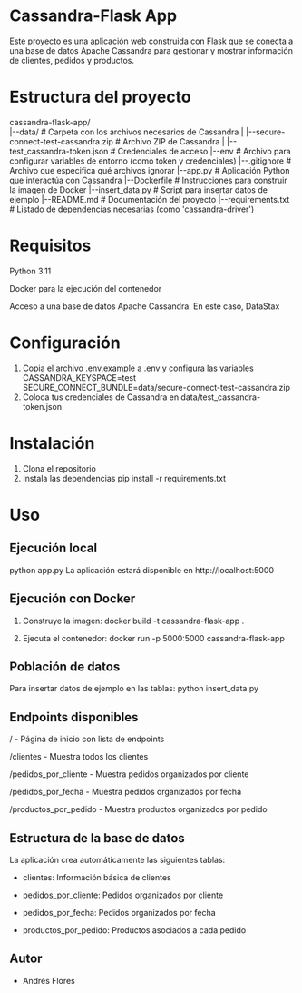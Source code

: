 # Cassandra-Flask App
Este proyecto es una aplicación web construida con Flask que se conecta a una base de datos Apache Cassandra para gestionar y mostrar información de clientes, pedidos y productos.

# Estructura del proyecto

cassandra-flask-app/               
|--data/                                     # Carpeta con los archivos necesarios de Cassandra
|    |--secure-connect-test-cassandra.zip    # Archivo ZIP de Cassandra
|    |--test_cassandra-token.json            # Credenciales de acceso
|--env                                       # Archivo para configurar variables de entorno (como token y credenciales)
|--.gitignore                                # Archivo que especifica qué archivos ignorar
|--app.py                                    # Aplicación Python que interactúa con Cassandra
|--Dockerfile                                # Instrucciones para construir la imagen de Docker
|--insert_data.py                            # Script para insertar datos de ejemplo
|--README.md                                 # Documentación del proyecto
|--requirements.txt                          # Listado de dependencias necesarias (como 'cassandra-driver')


# Requisitos
Python 3.11

Docker para la ejecución del contenedor

Acceso a una base de datos Apache Cassandra. En este caso, DataStax


# Configuración

1. Copia el archivo .env.example a .env y configura las variables
    CASSANDRA_KEYSPACE=test
    SECURE_CONNECT_BUNDLE=data/secure-connect-test-cassandra.zip
2. Coloca tus credenciales de Cassandra en data/test_cassandra-token.json


# Instalación

1. Clona el repositorio
2. Instala las dependencias
    pip install -r requirements.txt


# Uso

## Ejecución local

python app.py
La aplicación estará disponible en http://localhost:5000

## Ejecución con Docker

1. Construye la imagen:
    docker build -t cassandra-flask-app .

2. Ejecuta el contenedor:
    docker run -p 5000:5000 cassandra-flask-app

## Población de datos

Para insertar datos de ejemplo en las tablas:
    python insert_data.py


## Endpoints disponibles
/ - Página de inicio con lista de endpoints

/clientes - Muestra todos los clientes

/pedidos_por_cliente - Muestra pedidos organizados por cliente

/pedidos_por_fecha - Muestra pedidos organizados por fecha

/productos_por_pedido - Muestra productos organizados por pedido


## Estructura de la base de datos
La aplicación crea automáticamente las siguientes tablas:

- clientes: Información básica de clientes

- pedidos_por_cliente: Pedidos organizados por cliente

- pedidos_por_fecha: Pedidos organizados por fecha

- productos_por_pedido: Productos asociados a cada pedido


## Autor 

- Andrés Flores